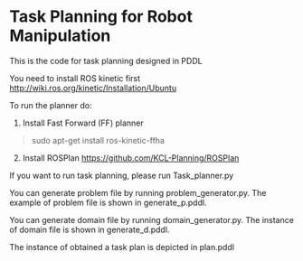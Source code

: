 # Task Planning for Robot Manipulation 
This is the code for task planning designed in PDDL 

You need to install ROS kinetic first http://wiki.ros.org/kinetic/Installation/Ubuntu

To run the planner do:
1. Install Fast Forward (FF) planner

>sudo apt-get install ros-kinetic-ffha

2. Install ROSPlan https://github.com/KCL-Planning/ROSPlan

If you want to run task planning, please run Task_planner.py

You can generate problem file by running problem_generator.py. The example of problem file is shown in generate_p.pddl.

You can generate domain file by running domain_generator.py. The instance of domain file is shown in generate_d.pddl.

The instance of obtained a task plan is depicted in plan.pddl 

